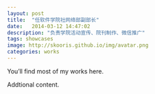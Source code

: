 ```yaml
---
layout: post
title:  "任软件学院社网络部副部长"
date:   2014-03-12 14:47:02
description: "负责学院活动宣传、院刊制作、微信推广"
tags: showcases
image: http://skooris.github.io/img/avatar.png
categories: works
---
```

You’ll find most of my works here.
<!--more-->
Addtional content.
